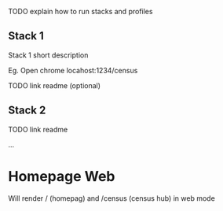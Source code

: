 TODO explain how to run stacks and profiles


## Stack 1

Stack 1 short description

Eg. Open chrome locahost:1234/census

TODO link readme (optional)

## Stack 2

TODO link readme

...


# Homepage Web

Will render / (homepag) and /census (census hub) in web mode